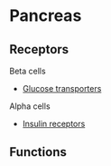# Pancreas

## Receptors

Beta cells
* [Glucose transporters]()

Alpha cells
* [Insulin receptors]()

## Functions
